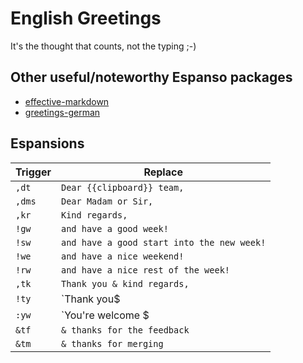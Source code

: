 # English Greetings

It's the thought that counts, not the typing ;-)

## Other useful/noteworthy Espanso packages

- [effective-markdown](https://github.com/katrinleinweber/espanso-effective-markdown)
- [greetings-german](https://github.com/espanso/hub/tree/main/packages/greetings-german/0.2.0)

## Espansions

Trigger | Replace
-- | --
`,dt` | `Dear {{clipboard}} team,`
`,dms` | `Dear Madam or Sir,`
`,kr` | `Kind regards,`
`!gw` | `and have a good week!`
`!sw` | `and have a good start into the new week!`
`!we` | `and have a nice weekend!`
`!rw` | `and have a nice rest of the week!`
`,tk` | `Thank you & kind regards,`
`!ty` | `Thank you$|$!`
`:yw` | `You're welcome $|$:-)`
`&tf` | `& thanks for the feedback `
`&tm` | `& thanks for merging `
